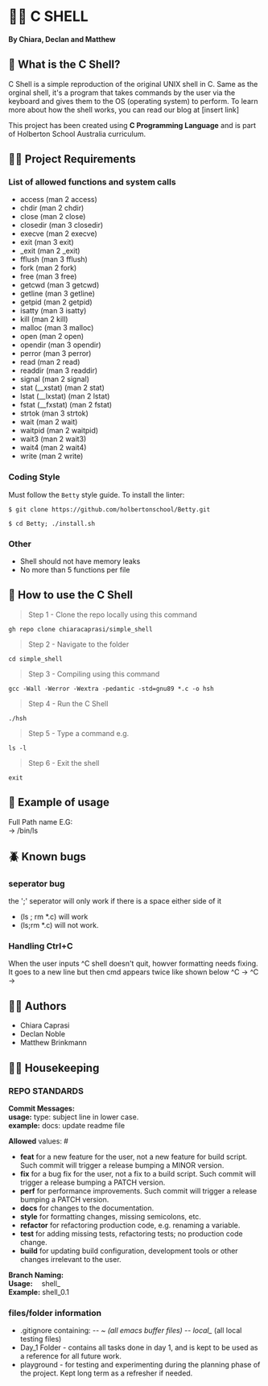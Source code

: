 #  🌊🐚 C SHELL 
#### By Chiara, Declan and Matthew

## 🤿 What is the C Shell? 

C Shell is a simple reproduction of the original UNIX shell in C. Same as the orginal shell, it's a program that takes commands by the user via the keyboard and gives them to the OS (operating system) to perform. 
To learn more about how the shell works, you can read our blog at [insert link]

This project has been created using **C Programming Language** and is part of Holberton School Australia curriculum. 


## 🧜🏻 Project Requirements 

### List of allowed functions and system calls
- access (man 2 access)
- chdir (man 2 chdir)
- close (man 2 close)
- closedir (man 3 closedir)
- execve (man 2 execve)
- exit (man 3 exit)
- _exit (man 2 _exit)
- fflush (man 3 fflush)
- fork (man 2 fork)
- free (man 3 free)
- getcwd (man 3 getcwd)
- getline (man 3 getline)
- getpid (man 2 getpid)
- isatty (man 3 isatty)
- kill (man 2 kill)
- malloc (man 3 malloc)
- open (man 2 open)
- opendir (man 3 opendir)
- perror (man 3 perror)
- read (man 2 read)
- readdir (man 3 readdir)
- signal (man 2 signal)
- stat (__xstat) (man 2 stat)
- lstat (__lxstat) (man 2 lstat)
- fstat (__fxstat) (man 2 fstat)
- strtok (man 3 strtok)
- wait (man 2 wait)
- waitpid (man 2 waitpid)
- wait3 (man 2 wait3)
- wait4 (man 2 wait4)
- write (man 2 write)

### Coding Style

Must follow the ```Betty``` style guide. To install the linter: 

```
$ git clone https://github.com/holbertonschool/Betty.git

$ cd Betty; ./install.sh
```

### Other 

- Shell should not have memory leaks
- No more than 5 functions per file


## 🦪 How to use the C Shell 

> Step 1 - Clone the repo locally using this command
```
gh repo clone chiaracaprasi/simple_shell
```
> Step 2 - Navigate to the folder 
```
cd simple_shell
```
> Step 3 - Compiling using this command 
```
gcc -Wall -Werror -Wextra -pedantic -std=gnu89 *.c -o hsh 
```

> Step 4 - Run the C Shell
```
./hsh
```
> Step 5 - Type a command e.g.
```
ls -l 
```
> Step 6 - Exit the shell 
```
exit 
```

## 🦀 Example of usage  
Full Path name E.G:   
-> /bin/ls    

## 🪲 Known bugs
### seperator bug
the ';' seperator will only work if there is a space either side of it   
- (ls ; rm *.c) will work      
- (ls;rm *.c) will not work.     
### Handling Ctrl+C 
When the user inputs ^C shell doesn't quit, howver formatting needs fixing. 
It goes to a new line but then cmd appears twice like shown below
^C -> 
^C -> 

## ✍🏽 Authors

- Chiara Caprasi
- Declan Noble
- Matthew Brinkmann 

## 🧹🧺 Housekeeping


### REPO STANDARDS
**Commit Messages:**   
**usage:** type: subject line in lower case.   
**example:** docs: update readme file   

**Allowed** <type> values: #
- **feat** for a new feature for the user, not a new feature for build script. Such commit will trigger a release bumping a MINOR version.
- **fix** for a bug fix for the user, not a fix to a build script. Such commit will trigger a release bumping a PATCH version.
- **perf** for performance improvements. Such commit will trigger a release bumping a PATCH version.
- **docs** for changes to the documentation.
- **style** for formatting changes, missing semicolons, etc.
- **refactor** for refactoring production code, e.g. renaming a variable.
- **test** for adding missing tests, refactoring tests; no production code change.
- **build** for updating build configuration, development tools or other changes irrelevant to the user.
   
**Branch Naming:**   
**Usage:**   shell_<tasknumber>   
**Example:** shell_0.1   

### files/folder information 
- .gitignore containing: 
-- *~ (all emacs buffer files)
-- local_* (all local testing files)
- Day_1 Folder - contains all tasks done in day 1, and is kept to be used as a reference for all future work.
- playground - for testing and experimenting during the planning phase of the project. Kept long term as a refresher if needed.
